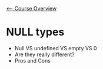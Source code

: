 [<-- Course Overview](../../1-Overview/overview.md)
# NULL types
* Null VS undefined VS empty VS 0
* Are they really different?
* Pros and Cons